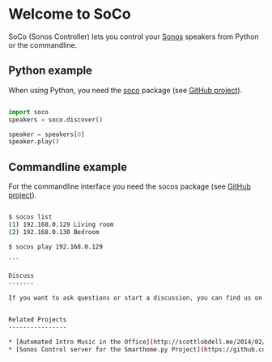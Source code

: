 Welcome to SoCo
===============

SoCo (Sonos Controller) lets you control your [Sonos](http://www.sonos.com/) speakers from Python or the commandline.

Python example
--------------

When using Python, you need the [soco](https://pypi.python.org/pypi/soco) package (see [GitHub project](https://github.com/SoCo/SoCo)).

```` python

import soco
speakers = soco.discover()

speaker = speakers[0]
speaker.play()

````

Commandline example
-------------------

For the commandline interface you need the socos package (see [GitHub project](https://github.com/SoCo/socos)).

```` bash

$ socos list
(1) 192.168.0.129 Living room
(2) 192.168.0.130 Bedroom

$ socos play 192.168.0.129

```

Discuss
-------

If you want to ask questions or start a discussion, you can find us on [Google Groups](https://groups.google.com/forum/#!forum/python-soco).


Related Projects
----------------

* [Automated Intro Music in the Office](http://scottlobdell.me/2014/02/automated-intro-music-in-the-office-python-opencv-gphoto2-and-boost/)
* [Sonos Control server for the Smarthome.py Project](https://github.com/pfischi/shSonos)